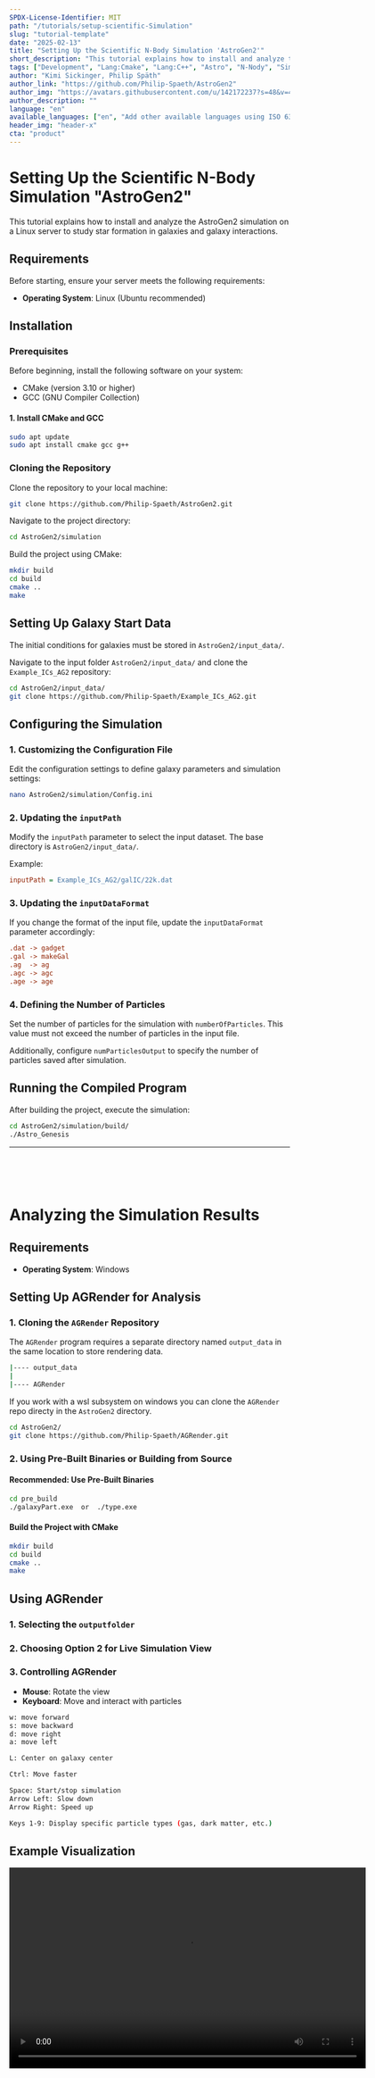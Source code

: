 ```yaml
---
SPDX-License-Identifier: MIT
path: "/tutorials/setup-scientific-Simulation"
slug: "tutorial-template"
date: "2025-02-13"
title: "Setting Up the Scientific N-Body Simulation 'AstroGen2'"
short_description: "This tutorial explains how to install and analyze the AstroGen2 simulation on a Linux server to study star formation in galaxies and galaxy interactions."
tags: ["Development", "Lang:Cmake", "Lang:C++", "Astro", "N-Nody", "Simulation", "Scientific"]
author: "Kimi Sickinger, Philip Späth"
author_link: "https://github.com/Philip-Spaeth/AstroGen2"
author_img: "https://avatars.githubusercontent.com/u/142172237?s=48&v=4"
author_description: ""
language: "en"
available_languages: ["en", "Add other available languages using ISO 639-1 codes"]
header_img: "header-x"
cta: "product"
---
```


# Setting Up the Scientific N-Body Simulation "AstroGen2"

This tutorial explains how to install and analyze the AstroGen2 simulation on a Linux server to study star formation in galaxies and galaxy interactions.

## Requirements

Before starting, ensure your server meets the following requirements:

- **Operating System**: Linux (Ubuntu recommended)

## Installation

### Prerequisites

Before beginning, install the following software on your system:

- CMake (version 3.10 or higher)
- GCC (GNU Compiler Collection)

#### 1. Install CMake and GCC
```sh
sudo apt update
sudo apt install cmake gcc g++
```

### Cloning the Repository

Clone the repository to your local machine:
```sh
git clone https://github.com/Philip-Spaeth/AstroGen2.git
```

Navigate to the project directory:
```sh
cd AstroGen2/simulation
```

Build the project using CMake:
```sh
mkdir build
cd build
cmake ..
make
```

## Setting Up Galaxy Start Data

The initial conditions for galaxies must be stored in `AstroGen2/input_data/`.

Navigate to the input folder `AstroGen2/input_data/` and clone the `Example_ICs_AG2` repository:
```sh
cd AstroGen2/input_data/
git clone https://github.com/Philip-Spaeth/Example_ICs_AG2.git
```

## Configuring the Simulation

### 1. Customizing the Configuration File

Edit the configuration settings to define galaxy parameters and simulation settings:
```sh
nano AstroGen2/simulation/Config.ini
```

### 2. Updating the `inputPath`

Modify the `inputPath` parameter to select the input dataset. The base directory is `AstroGen2/input_data/`.

Example:
```ini
inputPath = Example_ICs_AG2/galIC/22k.dat
```

### 3. Updating the `inputDataFormat`

If you change the format of the input file, update the `inputDataFormat` parameter accordingly:

```ini
.dat -> gadget
.gal -> makeGal
.ag  -> ag
.agc -> agc
.age -> age
```

### 4. Defining the Number of Particles

Set the number of particles for the simulation with `numberOfParticles`. This value must not exceed the number of particles in the input file.

Additionally, configure `numParticlesOutput` to specify the number of particles saved after simulation.

## Running the Compiled Program

After building the project, execute the simulation:
```sh
cd AstroGen2/simulation/build/
./Astro_Genesis
```

---

<br>
<br>
<br>

# Analyzing the Simulation Results

## Requirements

- **Operating System**: Windows

## Setting Up AGRender for Analysis

### 1. Cloning the `AGRender` Repository
The `AGRender` program requires a separate directory named `output_data` in the same location to store rendering data.

```sh
|---- output_data
|
|---- AGRender
```

If you work with a wsl subsystem on windows you can clone the ```AGRender``` repo directy in the ```AstroGen2``` directory.
```sh
cd AstroGen2/
git clone https://github.com/Philip-Spaeth/AGRender.git
```

### 2. Using Pre-Built Binaries or Building from Source

#### **Recommended:** Use Pre-Built Binaries
```sh
cd pre_build
./galaxyPart.exe  or  ./type.exe
```

#### Build the Project with CMake
```sh
mkdir build
cd build
cmake ..
make
```

## Using AGRender

### 1. Selecting the `outputfolder`

### 2. Choosing Option 2 for Live Simulation View

### 3. Controlling AGRender

- **Mouse**: Rotate the view
- **Keyboard**: Move and interact with particles

```sh
w: move forward
s: move backward
d: move right
a: move left

L: Center on galaxy center

Ctrl: Move faster

Space: Start/stop simulation
Arrow Left: Slow down
Arrow Right: Speed up

Keys 1-9: Display specific particle types (gas, dark matter, etc.)
```

## Example Visualization

<video width="640" height="360" controls>
  <source src="images/andromeda-milkiway.mp4" type="video/mp4">
  Your browser does not support the video tag.
</video>
